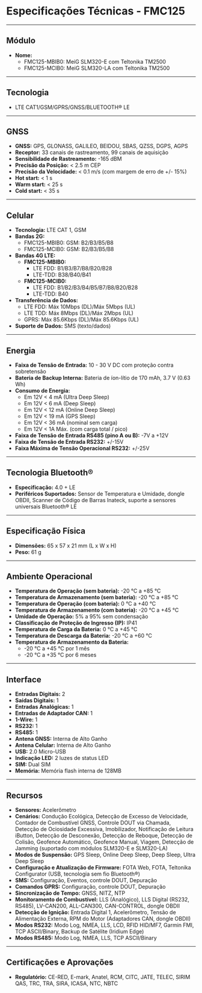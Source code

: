 # Especificações Técnicas - FMC125

---

## Módulo

* **Nome:**
    * FMC125-MBIB0: MeiG SLM320-E com Teltonika TM2500
    * FMC125-MCIB0: MeiG SLM320-LA com Teltonika TM2500

---

## Tecnologia

* LTE CAT1/GSM/GPRS/GNSS/BLUETOOTH® LE

---

## GNSS

* **GNSS:** GPS, GLONASS, GALILEO, BEIDOU, SBAS, QZSS, DGPS, AGPS
* **Receptor:** 33 canais de rastreamento, 99 canais de aquisição
* **Sensibilidade de Rastreamento:** -165 dBM
* **Precisão da Posição:** < 2.5 m CEP
* **Precisão da Velocidade:** < 0.1 m/s (com margem de erro de +/- 15%)
* **Hot start:** < 1 s
* **Warm start:** < 25 s
* **Cold start:** < 35 s

---

## Celular

* **Tecnologia:** LTE CAT 1, GSM
* **Bandas 2G:**
    * FMC125-MBIB0: GSM: B2/B3/B5/B8
    * FMC125-MCIB0: GSM: B2/B3/B5/B8
* **Bandas 4G LTE:**
    * **FMC125-MBIB0:**
        * LTE FDD: B1/B3/B7/B8/B20/B28
        * LTE-TDD: B38/B40/B41
    * **FMC125-MCIB0:**
        * LTE FDD: B1/B2/B3/B4/B5/B7/B8/B20/B28
        * LTE-TDD: B40
* **Transferência de Dados:**
    * LTE FDD: Máx 10Mbps (DL)/Máx 5Mbps (UL)
    * LTE TDD: Máx 8Mbps (DL)/Máx 2Mbps (UL)
    * GPRS: Máx 85.6Kbps (DL)/Máx 85.6Kbps (UL)
* **Suporte de Dados:** SMS (texto/dados)

---

## Energia

* **Faixa de Tensão de Entrada:** 10 - 30 V DC com proteção contra sobretensão
* **Bateria de Backup Interna:** Bateria de íon-lítio de 170 mAh, 3.7 V (0.63 Wh)
* **Consumo de Energia:**
    * Em 12V < 4 mA (Ultra Deep Sleep)
    * Em 12V < 6 mA (Deep Sleep)
    * Em 12V < 12 mA (Online Deep Sleep)
    * Em 12V < 19 mA (GPS Sleep)
    * Em 12V < 36 mA (nominal sem carga)
    * Em 12V < 1A Máx. (com carga total / pico)
* **Faixa de Tensão de Entrada RS485 (pino A ou B):** -7V a +12V
* **Faixa de Tensão de Entrada RS232:** +/-15V
* **Faixa Máxima de Tensão Operacional RS232:** +/-25V

---

## Tecnologia Bluetooth®

* **Especificação:** 4.0 + LE
* **Periféricos Suportados:** Sensor de Temperatura e Umidade, dongle OBDII, Scanner de Código de Barras Inateck, suporte a sensores universais Bluetooth® LE

---

## Especificação Física

* **Dimensões:** 65 x 57 x 21 mm (L x W x H)
* **Peso:** 61 g

---

## Ambiente Operacional

* **Temperatura de Operação (sem bateria):** -20 °C a +85 °C
* **Temperatura de Armazenamento (sem bateria):** -20 °C a +85 °C
* **Temperatura de Operação (com bateria):** 0 °C a +40 °C
* **Temperatura de Armazenamento (com bateria):** -20 °C a +45 °C
* **Umidade de Operação:** 5% a 95% sem condensação
* **Classificação de Proteção de Ingresso (IP):** IP41
* **Temperatura de Carga da Bateria:** 0 °C a +45 °C
* **Temperatura de Descarga da Bateria:** -20 °C a +60 °C
* **Temperatura de Armazenamento da Bateria:**
    * -20 °C a +45 °C por 1 mês
    * -20 °C a +35 °C por 6 meses

---

## Interface

* **Entradas Digitais:** 2
* **Saídas Digitais:** 1
* **Entradas Analógicas:** 1
* **Entradas de Adaptador CAN:** 1
* **1-Wire:** 1
* **RS232:** 1
* **RS485:** 1
* **Antena GNSS:** Interna de Alto Ganho
* **Antena Celular:** Interna de Alto Ganho
* **USB:** 2.0 Micro-USB
* **Indicação LED:** 2 luzes de status LED
* **SIM:** Dual SIM
* **Memória:** Memória flash interna de 128MB

---

## Recursos

* **Sensores:** Acelerômetro
* **Cenários:** Condução Ecológica, Detecção de Excesso de Velocidade, Contador de Combustível GNSS, Controle DOUT via Chamada, Detecção de Ociosidade Excessiva, Imobilizador, Notificação de Leitura iButton, Detecção de Desconexão, Detecção de Reboque, Detecção de Colisão, Geofence Automático, Geofence Manual, Viagem, Detecção de Jamming (suportado com módulos SLM320-E e SLM320-LA)
* **Modos de Suspensão:** GPS Sleep, Online Deep Sleep, Deep Sleep, Ultra Deep Sleep
* **Configuração e Atualização de Firmware:** FOTA Web, FOTA, Teltonika Configurator (USB, tecnologia sem fio Bluetooth®)
* **SMS:** Configuração, Eventos, controle DOUT, Depuração
* **Comandos GPRS:** Configuração, controle DOUT, Depuração
* **Sincronização de Tempo:** GNSS, NITZ, NTP
* **Monitoramento de Combustível:** LLS (Analógico), LLS Digital (RS232, RS485), LV-CAN200, ALL-CAN300, CAN-CONTROL, dongle OBDII
* **Detecção de Ignição:** Entrada Digital 1, Acelerômetro, Tensão de Alimentação Externa, RPM do Motor (Adaptadores CAN, dongle OBDII)
* **Modos RS232:** Modo Log, NMEA, LLS, LCD, RFID HID/MF7, Garmin FMI, TCP ASCII/Binary, Backup de Satélite (Iridium Edge)
* **Modos RS485:** Modo Log, NMEA, LLS, TCP ASCII/Binary

---

## Certificações e Aprovações

* **Regulatório:** CE-RED, E-mark, Anatel, RCM, CITC, JATE, TELEC, SIRIM QAS, TRC, TRA, SIRA, ICASA, NTC, NBTC
